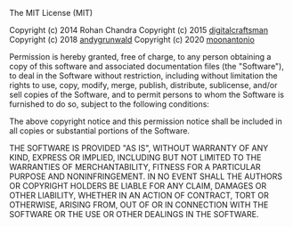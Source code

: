 The MIT License (MIT)

Copyright (c) 2014 Rohan Chandra
Copyright (c) 2015 [digitalcraftsman](//github.com/digitalcraftsman)
Copyright (c) 2018 [andygrunwald](//github.com/andygrunwald)
Copyright (c) 2020 [moonantonio](//github.com/moonantonio)

Permission is hereby granted, free of charge, to any person obtaining a copy
of this software and associated documentation files (the "Software"), to deal
in the Software without restriction, including without limitation the rights
to use, copy, modify, merge, publish, distribute, sublicense, and/or sell
copies of the Software, and to permit persons to whom the Software is
furnished to do so, subject to the following conditions:

The above copyright notice and this permission notice shall be included in all
copies or substantial portions of the Software.

THE SOFTWARE IS PROVIDED "AS IS", WITHOUT WARRANTY OF ANY KIND, EXPRESS OR
IMPLIED, INCLUDING BUT NOT LIMITED TO THE WARRANTIES OF MERCHANTABILITY,
FITNESS FOR A PARTICULAR PURPOSE AND NONINFRINGEMENT. IN NO EVENT SHALL THE
AUTHORS OR COPYRIGHT HOLDERS BE LIABLE FOR ANY CLAIM, DAMAGES OR OTHER
LIABILITY, WHETHER IN AN ACTION OF CONTRACT, TORT OR OTHERWISE, ARISING FROM,
OUT OF OR IN CONNECTION WITH THE SOFTWARE OR THE USE OR OTHER DEALINGS IN THE
SOFTWARE.